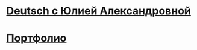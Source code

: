 # [Deutsch c Юлией Александровной](https://cutevil-magal.github.io/cute_deutsch/dex/index.html)
# [Портфолио](https://cutevil-magal.github.io/cute_deutsch/portpholy/index.html)
